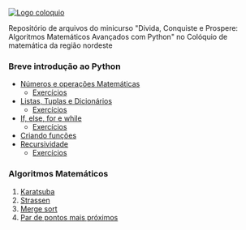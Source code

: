 
[![Logo coloquio](https://sbm.org.br/coloquio-nordeste-6/wp-content/uploads/sites/35/2024/09/cropped-Logo.png)]([https://www.microsoft.com](https://sbm.org.br/coloquio-nordeste-6/))



Repositório de arquivos do minicurso "Divida, Conquiste e Prospere: Algoritmos Matemáticos Avançados com Python" no Colóquio de matemática da região nordeste


### Breve introdução ao Python

-  [Números e operações Matemáticas](https://colab.research.google.com/drive/1BVYqBgJ2JcK_rQBbTXGbJgH_a2N3Hm-Y?usp=sharing)
    -  [Exercícios](https://colab.research.google.com/drive/13UCCnRfj7ejwEuKYGDF-aUCiirb-csA2?usp=sharing)
- [Listas, Tuplas e Dicionários](https://colab.research.google.com/drive/1xymB3-OzGTeVWRbWYQWZ5kwzM2Wg_voB?usp=sharing)
    - [Exercícios](https://colab.research.google.com/drive/13UCCnRfj7ejwEuKYGDF-aUCiirb-csA2?usp=sharing)   
-  [If, else, for e while](https://colab.research.google.com/drive/1JQFofEaHUY1XAmr1s8TVmxlfoN3Kp1eA?usp=sharing)
    -  [Exercícios](https://colab.research.google.com/drive/13UCCnRfj7ejwEuKYGDF-aUCiirb-csA2?usp=sharing)
-  [Criando funções](https://colab.research.google.com/drive/1JQFofEaHUY1XAmr1s8TVmxlfoN3Kp1eA?usp=sharing)
-  [Recursividade](https://colab.research.google.com/drive/1XTsCKqjRS7sto_mEzXwHUX6b65jWtPat?usp=sharing)
   - [Exercícios](https://colab.research.google.com/drive/1d69lp2SuaV7c9k31qB_D87Rz9Zdq81Rv?usp=sharing) 


###  Algoritmos Matemáticos
1. [Karatsuba](https://colab.research.google.com/drive/1y3KcyEEz0G1NGCMK8pPZjTES1_tZTYhl?usp=sharing)
2. [Strassen](https://colab.research.google.com/drive/1y3KcyEEz0G1NGCMK8pPZjTES1_tZTYhl?usp=sharing)
3. [Merge sort](https://colab.research.google.com/drive/19umyHi3TA7MoL0tI4yOxyi6He8aYN7sI?usp=sharing)
4. [Par de pontos mais próximos](https://colab.research.google.com/drive/1vXzkSmGCxW18_VmfhpM-S2uWLYD6T6Kl?usp=sharing)
